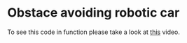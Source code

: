 # Obstace avoiding robotic car
To see this code in function please take a look at <a href='https://drive.google.com/file/d/1YSo7XSv0Ug-zJfyj7haXWHBGhYk-t-nm/view?usp=sharing'>this</a> video.

